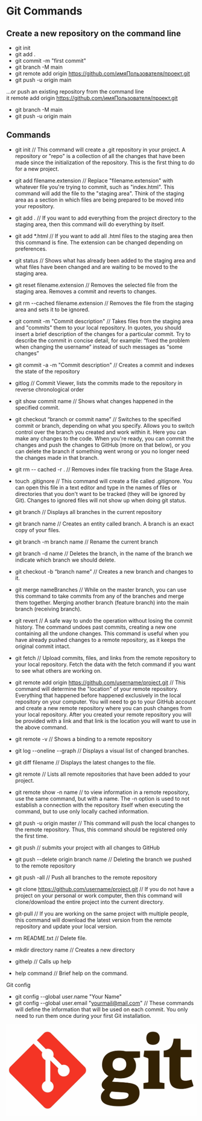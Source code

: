 # Git Commands


Create a new repository on the command line
-------------------------
* git init  
* git add .  
* git commit -m "first commit"   
* git branch -M main  
* git remote add origin https://github.com/имяПользователя/проект.git   
* git push -u origin main  

…or push an existing repository from the command line  
it remote add origin https://github.com/имяПользователя/проект.git  
* git branch -M main  
* git push -u origin main  

Commands
------------------------
* git init
// This command will create a .git repository in your project. A repository or "repo" is a collection of all the changes that have been made since the initialization of the repository. This is the first thing to do for a new project.

* git add filename.extension
// Replace "filename.extension" with whatever file you're trying to commit, such as "index.html". This command will add the file to the "staging area". Think of the staging area as a section in which files are being prepared to be moved into your repository.

* git add .
// If you want to add everything from the project directory to the staging area, then this command will do everything by itself.

* git add *.html
// If you want to add all .html files to the staging area then this command is fine. The extension can be changed depending on preferences.

* git status
// Shows what has already been added to the staging area and what files have been changed and are waiting to be moved to the staging area.

* git reset filename.extension
// Removes the selected file from the staging area. Removes a commit and reverts to changes.

* git rm --cached filename.extension
// Removes the file from the staging area and sets it to be ignored.

* git commit -m "Commit description"
// Takes files from the staging area and "commits" them to your local repository. In quotes, you should insert a brief description of the changes for a particular commit. Try to describe the commit in concise detail, for example: “fixed the problem when changing the username” instead of such messages as “some changes”

* git commit -a -m "Commit description"
// Creates a commit and indexes the state of the repository

* gitlog
// Commit Viewer, lists the commits made to the repository in reverse chronological order

* git show commit name
// Shows what changes happened in the specified commit.

* git checkout “branch or commit name”
// Switches to the specified commit or branch, depending on what you specify. Allows you to switch control over the branch you created and work within it. Here you can make any changes to the code. When you're ready, you can commit the changes and push the changes to GitHub (more on that below), or you can delete the branch if something went wrong or you no longer need the changes made in that branch.

* git rm -- cached -r .
// Removes index file tracking from the Stage Area.

* touch .gitignore
// This command will create a file called .gitignore. You can open this file in a text editor and type in the names of files or directories that you don't want to be tracked (they will be ignored by Git). Changes to ignored files will not show up when doing git status.

* git branch
// Displays all branches in the current repository

* git branch name
// Creates an entity called branch. A branch is an exact copy of your files.

* git branch -m branch name
// Rename the current branch

* git branch -d name
// Deletes the branch, in the name of the branch we indicate which branch we should delete.

* git checkout -b “branch name”
// Creates a new branch and changes to it.

* git merge nameBranches
// While on the master branch, you can use this command to take commits from any of the branches and merge them together. Merging another branch (feature branch) into the main branch (receiving branch).

* git revert
// A safe way to undo the operation without losing the commit history. The command undoes past commits, creating a new one containing all the undone changes. This command is useful when you have already pushed changes to a remote repository, as it keeps the original commit intact.

* git fetch
// Upload commits, files, and links from the remote repository to your local repository. Fetch the data with the fetch command if you want to see what others are working on.

* git remote add origin https://github.com/username/project.git
// This command will determine the "location" of your remote repository. Everything that happened before happened exclusively in the local repository on your computer. You will need to go to your GitHub account and create a new remote repository where you can push changes from your local repository. After you created your remote repository you will be provided with a link and that link is the location you will want to use in the above command.

* git remote -v
// Shows a binding to a remote repository

* git log --oneline --graph
// Displays a visual list of changed branches.

* git diff filename
// Displays the latest changes to the file.

* git remote
// Lists all remote repositories that have been added to your project.

* git remote show -n name
// to view information in a remote repository, use the same command, but with a name. The -n option is used to not establish a connection with the repository itself when executing the command, but to use only locally cached information.

* git push -u origin master
// This command will push the local changes to the remote repository. Thus, this command should be registered only the first time.

* git push
// submits your project with all changes to GitHub

* git push --delete origin branch name
// Deleting the branch we pushed to the remote repository

* git push -all
// Push all branches to the remote repository

* git clone https://github.com/username/project.git
// If you do not have a project on your personal or work computer, then this command will clone/download the entire project into the current directory.

* git-pull
// If you are working on the same project with multiple people, this command will download the latest version from the remote repository and update your local version.

* rm README.txt
// Delete file.

* mkdir directory name
// Creates a new directory

* githelp
// Calls up help

* help command
// Brief help on the command.

Git config

* git config --global user.name "Your Name"
* git config --global user.email "yourmail@mail.com"
// These commands will define the information that will be used on each commit. You only need to run them once during your first Git installation.

![picture1.](git.jpg)

